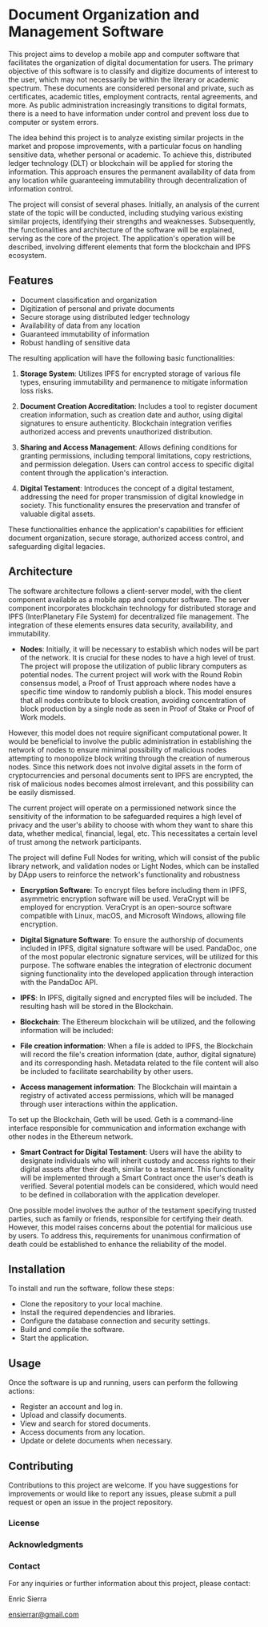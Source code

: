 # Document Organization and Management Software

This project aims to develop a mobile app and computer software that facilitates the organization of digital documentation for users. The primary objective of this software is to classify and digitize documents of interest to the user, which may not necessarily be within the literary or academic spectrum. These documents are considered personal and private, such as certificates, academic titles, employment contracts, rental agreements, and more. As public administration increasingly transitions to digital formats, there is a need to have information under control and prevent loss due to computer or system errors.

The idea behind this project is to analyze existing similar projects in the market and propose improvements, with a particular focus on handling sensitive data, whether personal or academic. To achieve this, distributed ledger technology (DLT) or blockchain will be applied for storing the information. This approach ensures the permanent availability of data from any location while guaranteeing immutability through decentralization of information control.

The project will consist of several phases. Initially, an analysis of the current state of the topic will be conducted, including studying various existing similar projects, identifying their strengths and weaknesses. Subsequently, the functionalities and architecture of the software will be explained, serving as the core of the project. The application's operation will be described, involving different elements that form the blockchain and IPFS ecosystem.

## Features

+ Document classification and organization
+ Digitization of personal and private documents
+ Secure storage using distributed ledger technology
+ Availability of data from any location
+ Guaranteed immutability of information
+ Robust handling of sensitive data

The resulting application will have the following basic functionalities:

1. **Storage System**: Utilizes IPFS for encrypted storage of various file types, ensuring immutability and permanence to mitigate information loss risks.

2. **Document Creation Accreditation**: Includes a tool to register document creation information, such as creation date and author, using digital signatures to ensure authenticity. Blockchain integration verifies authorized access and prevents unauthorized distribution.

3. **Sharing and Access Management**: Allows defining conditions for granting permissions, including temporal limitations, copy restrictions, and permission delegation. Users can control access to specific digital content through the application's interaction.

4. **Digital Testament**: Introduces the concept of a digital testament, addressing the need for proper transmission of digital knowledge in society. This functionality ensures the preservation and transfer of valuable digital assets.

These functionalities enhance the application's capabilities for efficient document organization, secure storage, authorized access control, and safeguarding digital legacies.

## Architecture

The software architecture follows a client-server model, with the client component available as a mobile app and computer software. The server component incorporates blockchain technology for distributed storage and IPFS (InterPlanetary File System) for decentralized file management. The integration of these elements ensures data security, availability, and immutability.

+ **Nodes**: Initially, it will be necessary to establish which nodes will be part of the network. It is crucial for these nodes to have a high level of trust. The project will propose the utilization of public library computers as potential nodes. The current project will work with the Round Robin consensus model, a Proof of Trust approach where nodes have a specific time window to randomly publish a block. This model ensures that all nodes contribute to block creation, avoiding concentration of block production by a single node as seen in Proof of Stake or Proof of Work models.

However, this model does not require significant computational power. It would be beneficial to involve the public administration in establishing the network of nodes to ensure minimal possibility of malicious nodes attempting to monopolize block writing through the creation of numerous nodes. Since this network does not involve digital assets in the form of cryptocurrencies and personal documents sent to IPFS are encrypted, the risk of malicious nodes becomes almost irrelevant, and this possibility can be easily dismissed.

The current project will operate on a permissioned network since the sensitivity of the information to be safeguarded requires a high level of privacy and the user's ability to choose with whom they want to share this data, whether medical, financial, legal, etc. This necessitates a certain level of trust among the network participants.

The project will define Full Nodes for writing, which will consist of the public library network, and validation nodes or Light Nodes, which can be installed by DApp users to reinforce the network's functionality and robustness


+ **Encryption Software**: To encrypt files before including them in IPFS, asymmetric encryption software will be used. VeraCrypt will be employed for encryption. VeraCrypt is an open-source software compatible with Linux, macOS, and Microsoft Windows, allowing file encryption.

+ **Digital Signature Software**: To ensure the authorship of documents included in IPFS, digital signature software will be used. PandaDoc, one of the most popular electronic signature services, will be utilized for this purpose. The software enables the integration of electronic document signing functionality into the developed application through interaction with the PandaDoc API.

+ **IPFS**: In IPFS, digitally signed and encrypted files will be included. The resulting hash will be stored in the Blockchain.

+ **Blockchain**: The Ethereum blockchain will be utilized, and the following information will be included:

+ **File creation information**: When a file is added to IPFS, the Blockchain will record the file's creation information (date, author, digital signature) and its corresponding hash. Metadata related to the file content will also be included to facilitate searchability by other users.

+ **Access management information**: The Blockchain will maintain a registry of activated access permissions, which will be managed through user interactions within the application.

To set up the Blockchain, Geth will be used. Geth is a command-line interface responsible for communication and information exchange with other nodes in the Ethereum network.

+ **Smart Contract for Digital Testament**: Users will have the ability to designate individuals who will inherit custody and access rights to their digital assets after their death, similar to a testament. This functionality will be implemented through a Smart Contract once the user's death is verified. Several potential models can be considered, which would need to be defined in collaboration with the application developer.

One possible model involves the author of the testament specifying trusted parties, such as family or friends, responsible for certifying their death. However, this model raises concerns about the potential for malicious use by users. To address this, requirements for unanimous confirmation of death could be established to enhance the reliability of the model.

## Installation

To install and run the software, follow these steps:

+ Clone the repository to your local machine.
+ Install the required dependencies and libraries.
+ Configure the database connection and security settings.
+ Build and compile the software.
+ Start the application.


## Usage

Once the software is up and running, users can perform the following actions:

+ Register an account and log in.
+ Upload and classify documents.
+ View and search for stored documents.
+ Access documents from any location.
+ Update or delete documents when necessary.




## Contributing

Contributions to this project are welcome. If you have suggestions for improvements or would like to report any issues, please submit a pull request or open an issue in the project repository.


### License




### Acknowledgments




### Contact

For any inquiries or further information about this project, please contact:

Enric Sierra

ensierrar@gmail.com
